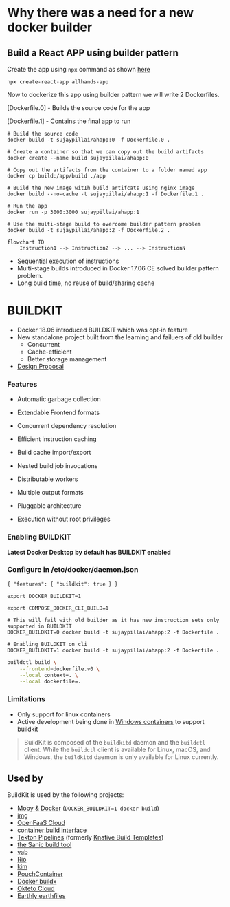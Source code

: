 
# Why there was a need for a new docker builder

## Build a React APP using builder pattern

Create the app using `npx` command as shown [here](https://reactjs.org/docs/create-a-new-react-app.html#create-react-app)
```
npx create-react-app allhands-app
```
Now to dockerize this app using builder pattern we will write 2 Dockerfiles.

[Dockerfile.0] - Builds the source code for the app

[Dockerfile.1] - Contains the final app to run

```
# Build the source code
docker build -t sujaypillai/ahapp:0 -f Dockerfile.0 .

# Create a container so that we can copy out the build artifacts
docker create --name build sujaypillai/ahapp:0

# Copy out the artifacts from the container to a folder named app
docker cp build:/app/build ./app

# Build the new image witIh build artifcats using nginx image
docker build --no-cache -t sujaypillai/ahapp:1 -f Dockerfile.1 .

# Run the app
docker run -p 3000:3000 sujaypillai/ahapp:1

# Use the multi-stage build to overcome builder pattern problem
docker build -t sujaypillai/ahapp:2 -f Dockerfile.2 .
```

```mermaid
flowchart TD
    Instruction1 --> Instruction2 --> ... --> InstructionN
```

* Sequential execution of instructions 
* Multi-stage builds introduced in Docker 17.06 CE solved builder pattern problem.
* Long build time, no reuse of build/sharing cache

# BUILDKIT

* Docker 18.06 introduced BUILDKIT which was opt-in feature
* New standalone project built from the learning and failuers of old builder
    - Concurrent
    - Cache-efficient
    - Better storage management
* [Design Proposal](https://github.com/moby/moby/issues/32925)

### Features

 - Automatic garbage collection

 - Extendable Frontend formats

 - Concurrent dependency resolution

 - Efficient instruction caching

 - Build cache import/export

 - Nested build job invocations

 - Distributable workers

 - Multiple output formats

 - Pluggable architecture

 - Execution without root privileges

### Enabling BUILDKIT

**Latest Docker Desktop by default has BUILDKIT enabled**

### Configure in /etc/docker/daemon.json
```
{ "features": { "buildkit": true } }
```

```
export DOCKER_BUILDKIT=1 

export COMPOSE_DOCKER_CLI_BUILD=1

# This will fail with old builder as it has new instruction sets only supported in BUILDKIT
DOCKER_BUILDKIT=0 docker build -t sujaypillai/ahapp:2 -f Dockerfile .

# Enabling BUILDKIT on cli
DOCKER_BUILDKIT=1 docker build -t sujaypillai/ahapp:2 -f Dockerfile .
```

```bash
buildctl build \
    --frontend=dockerfile.v0 \
    --local context=. \
    --local dockerfile=.
```
### Limitations
* Only support for linux containers 
* Active development being done in [Windows containers](https://github.com/moby/buildkit/issues/616) to support buildkit 

> BuildKit is composed of the `buildkitd` daemon and the `buildctl` client.
While the `buildctl` client is available for Linux, macOS, and Windows, the `buildkitd` daemon is only available for Linux currently.


## Used by
BuildKit is used by the following projects:

-   [Moby & Docker](https://github.com/moby/moby/pull/37151) (`DOCKER_BUILDKIT=1 docker build`)
-   [img](https://github.com/genuinetools/img)
-   [OpenFaaS Cloud](https://github.com/openfaas/openfaas-cloud)
-   [container build interface](https://github.com/containerbuilding/cbi)
-   [Tekton Pipelines](https://github.com/tektoncd/catalog) (formerly [Knative Build Templates](https://github.com/knative/build-templates))
-   [the Sanic build tool](https://github.com/distributed-containers-inc/sanic)
-   [vab](https://github.com/stellarproject/vab)
-   [Rio](https://github.com/rancher/rio)
-   [kim](https://github.com/rancher/kim)
-   [PouchContainer](https://github.com/alibaba/pouch)
-   [Docker buildx](https://github.com/docker/buildx)
-   [Okteto Cloud](https://okteto.com/)
-   [Earthly earthfiles](https://github.com/vladaionescu/earthly)
